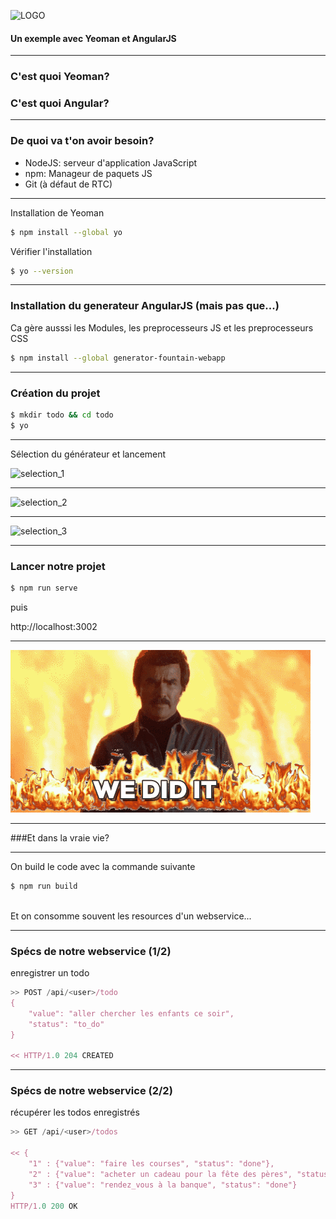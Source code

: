 ![LOGO](http://www.pole-emploi.fr/image/mmlelement/pj/7f/bb/a5/12/logo-pe49424.png)

#### Un exemple avec Yeoman et AngularJS

---
<!-- .slide: data-autoslide="2000" -->

### C'est quoi Yeoman?
### <span class="fragment" data-fragment-index="1" data-autoslide="2000">C'est quoi Angular?</span>

---

### De quoi va t'on avoir besoin?

* NodeJS: serveur d'application JavaScript
* npm: Manageur de paquets JS
* Git (à défaut de RTC)

---

Installation de Yeoman

```bash
$ npm install --global yo
```

Vérifier l'installation

```bash
$ yo --version
```

---

### Installation du generateur AngularJS (mais pas que...)

Ca gère ausssi les Modules, les preprocesseurs JS et les preprocesseurs CSS

```bash
$ npm install --global generator-fountain-webapp
```

---

### Création du projet

```bash
$ mkdir todo && cd todo
$ yo
```

---

Sélection du générateur et lancement

![selection_1](http://yeoman.io/static/03_yo_interactive.45bae71d55.png)

---

![selection_2](http://yeoman.io/static/03_yo_select.6d93fec77e.png)

---

![selection_3](http://yeoman.io/static/03_yo_end.8e1fafb036.png)

---

### Lancer notre projet

```bash
$ npm run serve
```

puis

http://localhost:3002

---

![did_it](assets/did_it.gif)

---

###Et dans la vraie vie?

---

On build le code avec la commande suivante

```bash
$ npm run build
```

<br/>
Et on consomme souvent les resources d'un webservice...

---

### Spécs de notre webservice (1/2)

enregistrer un todo

```javascript
>> POST /api/<user>/todo
{
    "value": "aller chercher les enfants ce soir",
    "status": "to_do"
}

<< HTTP/1.0 204 CREATED 
```

---

### Spécs de notre webservice (2/2)

récupérer les todos enregistrés

```javascript
>> GET /api/<user>/todos

<< {
    "1" : {"value": "faire les courses", "status": "done"},
    "2" : {"value": "acheter un cadeau pour la fête des pères", "status": "to_do"},
    "3" : {"value": "rendez_vous à la banque", "status": "done"}
}
HTTP/1.0 200 OK 
```
